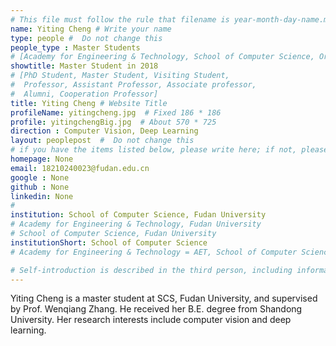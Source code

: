 ```yaml
---
# This file must follow the rule that filename is year-month-day-name.md .
name: Yiting Cheng # Write your name
type: people #  Do not change this
people_type : Master Students
# [Academy for Engineering & Technology, School of Computer Science, Organizer]
showtitle: Master Student in 2018
# [PhD Student, Master Student, Visiting Student,
#  Professor, Assistant Professor, Associate professor,
#  Alumni, Cooperation Professor]
title: Yiting Cheng # Website Title
profileName: yitingcheng.jpg  # Fixed 186 * 186
profile: yitingchengBig.jpg  # About 570 * 725
direction : Computer Vision, Deep Learning
layout: peoplepost  #  Do not change this
# if you have the items listed below, please write here; if not, please write None.
homepage: None
email: 18210240023@fudan.edu.cn
google : None
github : None
linkedin: None
# 
institution: School of Computer Science, Fudan University
# Academy for Engineering & Technology, Fudan University
# School of Computer Science, Fudan University
institutionShort: School of Computer Science
# Academy for Engineering & Technology = AET, School of Computer Science = SCS

# Self-introduction is described in the third person, including information such as educational experience
---
```


Yiting Cheng is a master student at SCS, Fudan University, and supervised by Prof. Wenqiang Zhang. He received her B.E. degree from Shandong University. Her research interests include computer vision and deep learning.